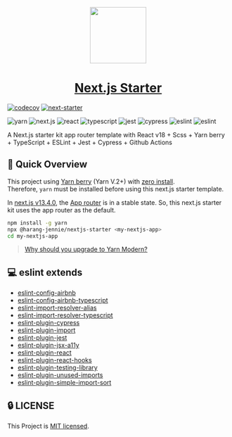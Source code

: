 <p align="center">
  <a href="https://www.npmjs.com/package/@harang-jennie/nextjs-starter">
    <img src="https://assets.vercel.com/image/upload/v1662130559/nextjs/Icon_light_background.png" height="128">
    <h1 align="center">Next.js Starter</h1>
  </a>
</p>

[![codecov](https://codecov.io/gh/mbti-nf-team/nextjs-starter/branch/main/graph/badge.svg?token=GmcBgBiMo7)](https://codecov.io/gh/mbti-nf-team/nextjs-starter) [![next-starter](https://img.shields.io/endpoint?url=https://dashboard.cypress.io/badge/simple/qh6iij&style=flat-square&logo=cypress)](https://dashboard.cypress.io/projects/qh6iij/runs)   

![yarn](https://img.shields.io/badge/yarn-4.5.0-blue?logo=yarn) ![next.js](https://img.shields.io/github/package-json/dependency-version/mbti-nf-team/nextjs-starter/next?logo=next.js) ![react](https://img.shields.io/github/package-json/dependency-version/mbti-nf-team/nextjs-starter/react?logo=react) ![typescript](https://img.shields.io/github/package-json/dependency-version/mbti-nf-team/nextjs-starter/dev/typescript?logo=typescript) ![jest](https://img.shields.io/github/package-json/dependency-version/mbti-nf-team/nextjs-starter/dev/jest?logo=jest) ![cypress](https://img.shields.io/github/package-json/dependency-version/mbti-nf-team/nextjs-starter/dev/cypress?logo=cypress) ![eslint](https://img.shields.io/github/package-json/dependency-version/mbti-nf-team/nextjs-starter/dev/eslint?logo=eslint) ![eslint](https://img.shields.io/github/repo-size/mbti-nf-team/offbeat-frontend?logo=yarn&style=flat-square)   

A Next.js starter kit app router template with React v18 + Scss + Yarn berry + TypeScript + ESLint + Jest + Cypress + Github Actions

## 🚀 Quick Overview

This project using [Yarn berry](https://yarnpkg.com/features/pnp) (Yarn V.2+) with [zero install](https://yarnpkg.com/features/zero-installs).   
Therefore, `yarn` must be installed before using this next.js starter template.    

In [next.js v13.4.0](https://nextjs.org/blog/next-13-4), the [App router](https://nextjs.org/docs/app) is in a stable state. So, this next.js starter kit uses the app router as the default.

```bash
npm install -g yarn
npx @harang-jennie/nextjs-starter <my-nextjs-app>
cd my-nextjs-app
```

> [Why should you upgrade to Yarn Modern?](https://yarnpkg.com/getting-started/qa#why-should-you-upgrade-to-yarn-modern)


## 💻 eslint extends
- [eslint-config-airbnb](https://www.npmjs.com/package/eslint-config-airbnb)
- [eslint-config-airbnb-typescript](https://www.npmjs.com/package/eslint-config-airbnb-typescript)
- [eslint-import-resolver-alias](https://www.npmjs.com/package/eslint-import-resolver-alias)
- [eslint-import-resolver-typescript](https://www.npmjs.com/package/eslint-import-resolver-typescript)
- [eslint-plugin-cypress](https://www.npmjs.com/package/eslint-plugin-cypress)
- [eslint-plugin-import](https://www.npmjs.com/package/eslint-plugin-import)
- [eslint-plugin-jest](https://www.npmjs.com/package/eslint-plugin-jest)
- [eslint-plugin-jsx-a11y](https://www.npmjs.com/package/eslint-plugin-jsx-a11y)
- [eslint-plugin-react](https://www.npmjs.com/package/eslint-plugin-react)
- [eslint-plugin-react-hooks](https://www.npmjs.com/package/eslint-plugin-react-hooks)
- [eslint-plugin-testing-library](https://www.npmjs.com/package/eslint-plugin-testing-library)
- [eslint-plugin-unused-imports](https://www.npmjs.com/package/eslint-plugin-unused-imports)
- [eslint-plugin-simple-import-sort](https://www.npmjs.com/package/eslint-plugin-simple-import-sort)

## 🔒 LICENSE
This Project is [MIT licensed](https://github.com/jennie-harang/nextjs-starter/blob/main/LICENSE).
